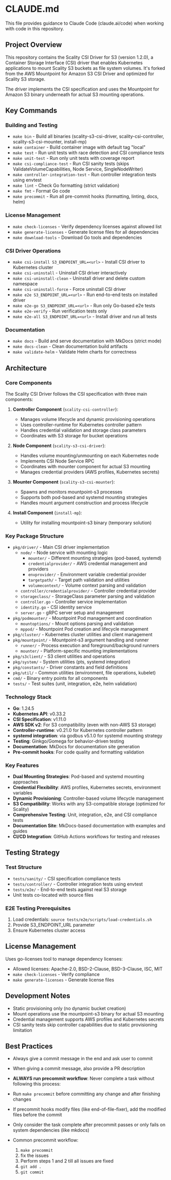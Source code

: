 # CLAUDE.md

This file provides guidance to Claude Code (claude.ai/code) when working with code in this repository.

## Project Overview

This repository contains the Scality CSI Driver for S3 (version 1.2.0), a Container Storage Interface (CSI) driver that enables Kubernetes applications to
mount Scality S3 buckets as file system volumes. It's forked from the AWS Mountpoint for Amazon S3 CSI Driver and optimized for Scality S3 storage.

The driver implements the CSI specification and uses the Mountpoint for Amazon S3 binary underneath for actual S3 mounting operations.

## Key Commands

### Building and Testing

- `make bin` - Build all binaries (scality-s3-csi-driver, scality-csi-controller, scality-s3-csi-mounter, install-mp)
- `make container` - Build container image with default tag "local"
- `make test` - Run unit tests with race detection and CSI compliance tests
- `make unit-test` - Run only unit tests with coverage report
- `make csi-compliance-test` - Run CSI sanity tests (skips ValidateVolumeCapabilities, Node Service, SingleNodeWriter)
- `make controller-integration-test` - Run controller integration tests using envtest
- `make lint` - Check Go formatting (strict validation)
- `make fmt` - Format Go code
- `make precommit` - Run all pre-commit hooks (formatting, linting, docs, helm)

### License Management

- `make check-licenses` - Verify dependency licenses against allowed list
- `make generate-licenses` - Generate license files for all dependencies
- `make download-tools` - Download Go tools and dependencies

### CSI Driver Operations

- `make csi-install S3_ENDPOINT_URL=<url>` - Install CSI driver to Kubernetes cluster
- `make csi-uninstall` - Uninstall CSI driver interactively
- `make csi-uninstall-clean` - Uninstall driver and delete custom namespace
- `make csi-uninstall-force` - Force uninstall CSI driver
- `make e2e S3_ENDPOINT_URL=<url>` - Run end-to-end tests on installed driver
- `make e2e-go S3_ENDPOINT_URL=<url>` - Run only Go-based e2e tests
- `make e2e-verify` - Run verification tests only
- `make e2e-all S3_ENDPOINT_URL=<url>` - Install driver and run all tests

### Documentation

- `make docs` - Build and serve documentation with MkDocs (strict mode)
- `make docs-clean` - Clean documentation build artifacts
- `make validate-helm` - Validate Helm charts for correctness

## Architecture

### Core Components

The Scality CSI Driver follows the CSI specification with three main components:

1. **Controller Component** (`scality-csi-controller`):
   - Manages volume lifecycle and dynamic provisioning operations
   - Uses controller-runtime for Kubernetes controller pattern
   - Handles credential validation and storage class parameters
   - Coordinates with S3 storage for bucket operations

2. **Node Component** (`scality-s3-csi-driver`):
   - Handles volume mounting/unmounting on each Kubernetes node
   - Implements CSI Node Service RPC
   - Coordinates with mounter component for actual S3 mounting
   - Manages credential providers (AWS profiles, Kubernetes secrets)

3. **Mounter Component** (`scality-s3-csi-mounter`):
   - Spawns and monitors mountpoint-s3 processes
   - Supports both pod-based and systemd mounting strategies
   - Handles mount argument construction and process lifecycle

4. **Install Component** (`install-mp`):
   - Utility for installing mountpoint-s3 binary (temporary solution)

### Key Package Structure

- `pkg/driver/` - Main CSI driver implementation
  - `node/` - Node service with mounting logic
    - `mounter/` - Different mounting strategies (pod-based, systemd)
    - `credentialprovider/` - AWS credential management and providers
    - `envprovider/` - Environment variable credential provider
    - `targetpath/` - Target path validation and utilities
    - `volumecontext/` - Volume context parsing and validation
  - `controller/credentialprovider/` - Controller credential provider
  - `storageclass/` - StorageClass parameter parsing and validation
  - `controller.go` - Controller service implementation
  - `identity.go` - CSI identity service
  - `server.go` - gRPC server setup and management
- `pkg/podmounter/` - Mountpoint Pod management and coordination
  - `mountoptions/` - Mount options parsing and validation
  - `mppod/` - Mountpoint Pod creation and lifecycle management
- `pkg/cluster/` - Kubernetes cluster utilities and client management
- `pkg/mountpoint/` - Mountpoint-s3 argument handling and runner
  - `runner/` - Process execution and foreground/background runners
  - `mounter/` - Platform-specific mounting implementations
- `pkg/s3client/` - S3 client utilities and operations
- `pkg/system/` - System utilities (pts, systemd integration)
- `pkg/constants/` - Driver constants and field definitions
- `pkg/util/` - Common utilities (environment, file operations, kubelet)
- `cmd/` - Binary entry points for all components
- `tests/` - Test suites (unit, integration, e2e, helm validation)

### Technology Stack

- **Go**: 1.24.5
- **Kubernetes API**: v0.33.2  
- **CSI Specification**: v1.11.0
- **AWS SDK v2**: For S3 compatibility (even with non-AWS S3 storage)
- **Controller-runtime**: v0.21.0 for Kubernetes controller pattern
- **systemd integration**: via godbus v5.1.0 for systemd mounting strategy
- **Testing**: Ginkgo/Gomega for behavior-driven testing
- **Documentation**: MkDocs for documentation site generation
- **Pre-commit hooks**: For code quality and formatting validation

### Key Features

- **Dual Mounting Strategies**: Pod-based and systemd mounting approaches
- **Credential Flexibility**: AWS profiles, Kubernetes secrets, environment variables
- **Dynamic Provisioning**: Controller-based volume lifecycle management
- **S3 Compatibility**: Works with any S3-compatible storage (optimized for Scality)
- **Comprehensive Testing**: Unit, integration, e2e, and CSI compliance tests
- **Documentation Site**: MkDocs-based documentation with examples and guides
- **CI/CD Integration**: GitHub Actions workflows for testing and releases

## Testing Strategy

### Test Structure

- `tests/sanity/` - CSI specification compliance tests
- `tests/controller/` - Controller integration tests using envtest
- `tests/e2e/` - End-to-end tests against real S3 storage
- Unit tests co-located with source files

### E2E Testing Prerequisites

1. Load credentials: `source tests/e2e/scripts/load-credentials.sh`
2. Provide S3_ENDPOINT_URL parameter
3. Ensure Kubernetes cluster access

## License Management

Uses go-licenses tool to manage dependency licenses:

- Allowed licenses: Apache-2.0, BSD-2-Clause, BSD-3-Clause, ISC, MIT
- `make check-licenses` - Verify compliance
- `make generate-licenses` - Generate license files

## Development Notes

- Static provisioning only (no dynamic bucket creation)
- Mount operations use the mountpoint-s3 binary for actual S3 mounting
- Credential management supports AWS profiles and Kubernetes secrets
- CSI sanity tests skip controller capabilities due to static provisioning limitation

## Best Practices

- Always give a commit message in the end and ask user to commit
- When giving a commit message, also provide a PR description

- **ALWAYS run precommit workflow**: Never complete a task without following this process:
- Run `make precommit` before committing any change and after finishing changes
- If precommit hooks modify files (like end-of-file-fixer), add the modified files before the commit
- Only consider the task complete after precommit passes or only fails on system dependencies (like mkdocs)
- Common precommit workflow:
  1. `make precommit`
  2. fix the issues
  3. Perform steps 1 and 2 till all issues are fixed
  4. `git add .`
  5. `git commit`
